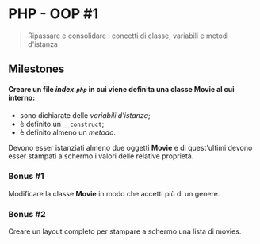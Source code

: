 # PHP - OOP #1
> Ripassare e consolidare i concetti di classe, variabili e metodi d'istanza
## Milestones
#### Creare un file *index.`php`* in cui viene definita una classe **Movie** al cui interno:
- sono dichiarate delle *variabili d'istanza*;
- è definito un `__construct`;
- è definito almeno un *metodo*.

Devono esser istanziati almeno due oggetti **Movie** e di quest'ultimi devono esser stampati a schermo i valori delle relative proprietà.

### Bonus #1
Modificare la classe **Movie** in modo che accetti più di un genere.

### Bonus #2
Creare un layout completo per stampare a schermo una lista di movies.